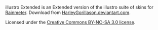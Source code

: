 illustro Extended is an Extended version of the illustro suite of skins for [Rainmeter](http://rainmeter.net). Download from [HarleyGorillason.deviantart.com](http://harleygorillason.deviantart.com/#/d576yyn).

Licensed under the [Creative Commons BY-NC-SA 3.0 license](http://creativecommons.org/licenses/by-nc-sa/3.0/).